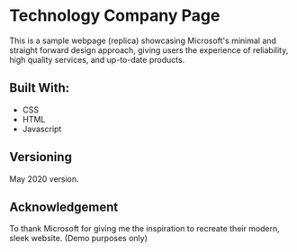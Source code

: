 # Technology Company Page

This is a sample webpage (replica) showcasing Microsoft's minimal and straight forward design approach, giving users the experience of reliability, high quality services, and up-to-date products.

## Built With:

- CSS
- HTML
- Javascript

## Versioning

May 2020 version.

## Acknowledgement

To thank Microsoft for giving me the inspiration to recreate their modern, sleek website. (Demo purposes only)
